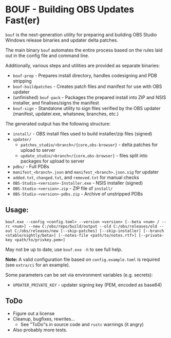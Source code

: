 # BOUF - Building OBS Updates Fast(er)

`bouf` is the next-generation utility for preparing and building OBS Studio Windows release binaries and updater delta patches.

The main binary `bouf` automates the entire process based on the rules laid out in the config file and command line.

Additionally, various steps and utilities are provided as separate binaries:

* `bouf-prep` - Prepares install directory, handles codesigning and PDB stripping
* `bouf-buildpatches` - Creates patch files and manifest for use with OBS updater
* (unfinished) `bouf-pack` - Packages the prepared install into ZIP and NSIS installer, and finalises/signs the manifest
* `bouf-sign` - Standalone utility to sign files verified by the OBS updater (manifest, updater.exe, whatsnew, branches, etc.)

The generated output has the following structure:

* `install/` - OBS install files used to build installer/zip files (signed)
* `updater/`
  + `patches_studio/<branch>/{core,obs-browser}` - delta patches for upload to server 
  + `update_studio/<branch>/{core,obs-browser}` - files split into packages for upload to server
* `pdbs/` - Full PDBs
* `manifest_<branch>.json` and `manifest_<branch>.json.sig` for updater
* `added.txt`, `changed.txt`, and `removed.txt` for manual checks 
* `OBS-Studio-<version>-Installer.exe` - NSIS installer (signed)
* `OBS-Studio-<version>.zip` - ZIP file of `install/`
* `OBS-Studio-<version>-pdbs.zip` - Archive of unstripped PDBs

## Usage:

`bouf.exe --config <config.toml> --version <version> [--beta <num> / --rc <num>] --new C:/obs/repo/build/output --old C:/obs/releases/old --out C:/obs/releases/new [--skip-patches] [--skip-installer] [--branch <stable/nightly/beta>] [--notes-file <path/to/notes.rtf>] [--private-key <path/to/privkey.pem>]`

May not be up to date, use `bouf.exe -h` to see full help.

**Note:** A valid configuration file based on `config.example.toml` is required (see `extra/ci` for an example).

Some parameters can be set via environment variables (e.g. secrets):
- `UPDATER_PRIVATE_KEY` - updater signing key (PEM, encoded as base64)

## ToDo

- Figure out a license
- Cleanup, bugfixes, rewrites...
  + See "ToDo"s in source code and `rustc` warnings (it angry)
- Also probably more tests.
